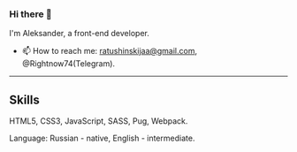 ### Hi there 👋

I'm Aleksander, a front-end developer.
- 📫 How to reach me: ratushinskijaa@gmail.com, @Rightnow74(Telegram).
___

## Skills

HTML5, CSS3, JavaScript, SASS, Pug, Webpack. 

Language: Russian - native, English - intermediate.

<!--
**ratushinskiia/ratushinskiia** is a ✨ _special_ ✨ repository because its `README.md` (this file) appears on your GitHub profile.

Here are some ideas to get you started:

- 🔭 I’m currently working on ...
- 🌱 I’m currently learning ...
- 👯 I’m looking to collaborate on ...
- 🤔 I’m looking for help with ...
- 💬 Ask me about ...
- 📫 How to reach me: ...
- 😄 Pronouns: ...
- ⚡ Fun fact: ...
-->
